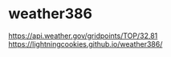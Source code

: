 # weather386

https://api.weather.gov/gridpoints/TOP/32,81
https://lightningcookies.github.io/weather386/
